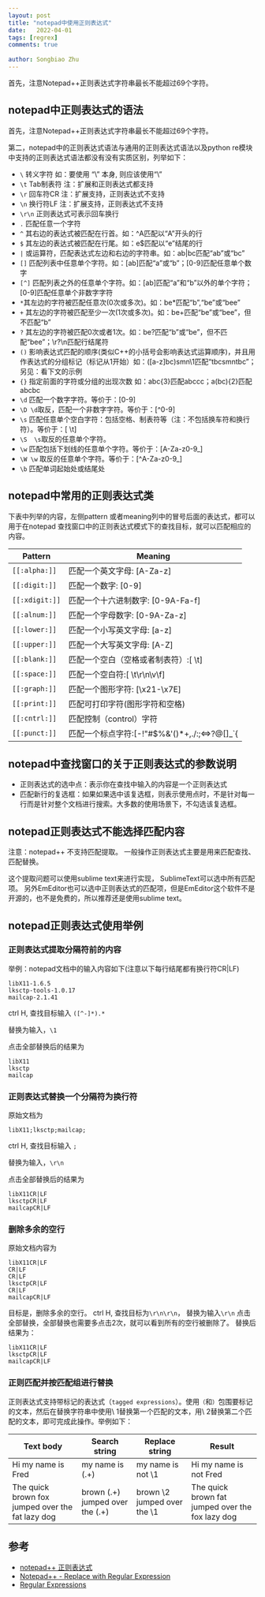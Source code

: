 ```yaml
---
layout: post
title: "notepad中使用正则表达式"
date:   2022-04-01
tags: [regrex]
comments: true
 
author: Songbiao Zhu
---
```


首先，注意Notepad++正则表达式字符串最长不能超过69个字符。



<!-- more -->

## notepad中正则表达式的语法

首先，注意Notepad++正则表达式字符串最长不能超过69个字符。

第二，notepad中的正则表达式语法与通用的正则表达式语法以及python re模块中支持的正则表达式语法都没有没有实质区别，列举如下：

- `\`   转义字符  如：要使用 “\” 本身, 则应该使用“\”
- `\t`  Tab制表符  注：扩展和正则表达式都支持
- `\r`  回车符CR   注：扩展支持，正则表达式不支持
- `\n`  换行符LF   注：扩展支持，正则表达式不支持
- `\r\n` 正则表达式可表示回车换行
- `.`  匹配任意一个字符
- `^` 其右边的表达式被匹配在行首。如：^A匹配以“A”开头的行
- `$` 其左边的表达式被匹配在行尾。如：e$匹配以“e”结尾的行
- `|`  或运算符，匹配表达式左边和右边的字符串。如：ab|bc匹配“ab”或“bc”
- `[]` 匹配列表中任意单个字符。如：[ab]匹配“a”或“b”；[0-9]匹配任意单个数字
- `[^]` 匹配列表之外的任意单个字符。如：[ab]匹配“a”和“b”以外的单个字符；[0-9]匹配任意单个非数字字符
- `*`其左边的字符被匹配任意次(0次或多次)。如：be*匹配“b”,“be”或“bee”
- `+` 其左边的字符被匹配至少一次(1次或多次)。如：be+匹配“be”或“bee”，但不匹配“b”
- `?` 其左边的字符被匹配0次或者1次。如：be?匹配“b”或“be”，但不匹配“bee”；\r?\n匹配行结尾符
- `()` 影响表达式匹配的顺序(类似C++的小括号会影响表达式运算顺序)，并且用作表达式的分组标记（标记从1开始）如：([a-z]bc)smn\1匹配“tbcsmntbc”；另见：看下文的示例
- `{}` 指定前面的字符或分组的出现次数  如：abc{3}匹配abccc；a(bc){2}匹配abcbc
- `\d` 匹配一个数字字符。等价于：[0-9]
- `\D \d`取反，匹配一个非数字字符。等价于：[^0-9]
- `\s` 匹配任意单个空白字符：包括空格、制表符等（注：不包括换车符和换行符）。等价于：[ \t]
- `\S  \s`取反的任意单个字符。
- `\w` 匹配包括下划线的任意单个字符。等价于：[A-Za-z0-9_]
- `\W \w` 取反的任意单个字符。等价于：[^A-Za-z0-9_]
- `\b` 匹配单词起始处或结尾处

## notepad中常用的正则表达式类

下表中列举的内容，左侧pattern 或者meaning列中的冒号后面的表达式，都可以用于在notepad 查找窗口中的正则表达式模式下的查找目标，就可以匹配相应的内容。

| Pattern        | Meaning                                       |
| -------------- | --------------------------------------------- |
| `[[:alpha:]]`  | 匹配一个英文字母: [A-Za-z]                    |
| `[[:digit:]]`  | 匹配一个数字: [0-9]                           |
| `[[:xdigit:]]` | 匹配一个十六进制数字: [0-9A-Fa-f]             |
| `[[:alnum:]]`  | 匹配一个字母数字: [0-9A-Za-z]                 |
| `[[:lower:]]`  | 匹配一个小写英文字母: [a-z]                   |
| `[[:upper:]]`  | 匹配一个大写英文字母: [A-Z]                   |
| `[[:blank:]]`  | 匹配一个空白（空格或者制表符）:[ \t]          |
| `[[:space:]]`  | 匹配一个空白符:[ \t\r\n\v\f]                  |
| `[[:graph:]]`  | 匹配一个图形字符: [\x21-\x7E]                 |
| `[[:print:]]`  | 匹配可打印字符(图形字符和空格)                |
| `[[:cntrl:]]`  | 匹配控制（control）字符                       |
| `[[:punct:]]`  | 匹配一个标点字符:[-!"#$%&'()*+,./:;<=>?@[]_`{ |

## notepad中查找窗口的关于正则表达式的参数说明

- 正则表达式的选中点：表示你在查找中输入的内容是一个正则表达式
- 匹配新行的复选框：如果如果选中该复选框，则表示使用点时，不是针对每一行而是针对整个文档进行搜索。大多数的使用场景下，不勾选该复选框。

## notepad正则表达式不能选择匹配内容

注意：notepad++ 不支持匹配提取。 一般操作正则表达式主要是用来匹配查找、匹配替换。

这个提取问题可以使用sublime text来进行实现， SublimeText可以选中所有匹配项。
 另外EmEditor也可以选中正则表达式的匹配项，但是EmEditor这个软件不是开源的，也不是免费的，所以推荐还是使用sublime text。

## notepad正则表达式使用举例

### 正则表达式提取分隔符前的内容

举例：notepad文档中的输入内容如下(注意以下每行结尾都有换行符CR|LF)

```undefined
libX11-1.6.5
lksctp-tools-1.0.17
mailcap-2.1.41
```

ctrl H, 查找目标输入 `([^-]*).*`

替换为输入，`\1`

点击全部替换后的结果为

```undefined
libX11
lksctp
mailcap
```

### 正则表达式替换一个分隔符为换行符

原始文档为

```mipsasm
libX11;lksctp;mailcap;
```

ctrl H, 查找目标输入 `;`

替换为输入，`\r\n`

点击全部替换后的结果为

```undefined
libX11CR|LF
lksctpCR|LF
mailcapCR|LF
```

### 删除多余的空行

原始文档内容为

```undefined
libX11CR|LF
CR|LF
CR|LF
lksctpCR|LF
CR|LF
mailcapCR|LF
```

目标是，删除多余的空行。
 ctrl H, 查找目标为`\r\n\r\n`，
 替换为输入`\r\n`
 点击全部替换，全部替换也需要多点击2次，就可以看到所有的空行被删除了。
 替换后结果为：

```undefined
libX11CR|LF
lksctpCR|LF
mailcapCR|LF
```

### 正则匹配并按匹配组进行替换

正则表达式支持带标记的表达式（`tagged expressions`）。使用`（`和`）`包围要标记的文本，然后在替换字符串中使用\ 1替换第一个匹配的文本，用\ 2替换第二个匹配的文本，即可完成此操作。举例如下：

| Text body                                        | Search string                   | Replace string              | Result                                           |
| ------------------------------------------------ | ------------------------------- | --------------------------- | ------------------------------------------------ |
| Hi my name is Fred                               | my name is (.+)                 | my name is not \1           | Hi my name is not Fred                           |
| The quick brown fox jumped over the fat lazy dog | brown (.+) jumped over the (.+) | brown \2 jumped over the \1 | The quick brown fat jumped over the fox lazy dog |

## 参考

- [notepad++ 正则表达式](https://www.cnblogs.com/winstonet/p/10635043.html)
- [Notepad++ - Replace with Regular Expression](https://gerardnico.com/ide/notepad/replace)
- [Regular Expressions](http://www.pnotepad.org/docs/search/regular_expressions/)